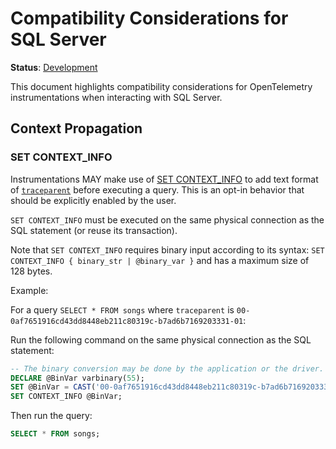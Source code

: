 # Compatibility Considerations for SQL Server

**Status**: [Development](../../specification/document-status.md)

This document highlights compatibility considerations for OpenTelemetry instrumentations when interacting with SQL Server.

## Context Propagation

### SET CONTEXT_INFO

Instrumentations MAY make use of [SET CONTEXT_INFO](https://learn.microsoft.com/en-us/sql/t-sql/statements/set-context-info-transact-sql?view=sql-server-ver16) to add text format of [`traceparent`](https://www.w3.org/TR/trace-context/#traceparent-header) before executing a query. This is an opt-in behavior that should be explicitly enabled by the user.

`SET CONTEXT_INFO` must be executed on the same physical connection as the SQL statement (or reuse its transaction).

Note that `SET CONTEXT_INFO` requires binary input according to its syntax: `SET CONTEXT_INFO { binary_str | @binary_var }` and has a maximum size of 128 bytes.

Example:

For a query `SELECT * FROM songs` where `traceparent` is `00-0af7651916cd43dd8448eb211c80319c-b7ad6b7169203331-01`:

Run the following command on the same physical connection as the SQL statement:

```sql
-- The binary conversion may be done by the application or the driver.
DECLARE @BinVar varbinary(55);
SET @BinVar = CAST('00-0af7651916cd43dd8448eb211c80319c-b7ad6b7169203331-01' AS varbinary(55));
SET CONTEXT_INFO @BinVar; 
```

Then run the query:

```sql
SELECT * FROM songs;
```